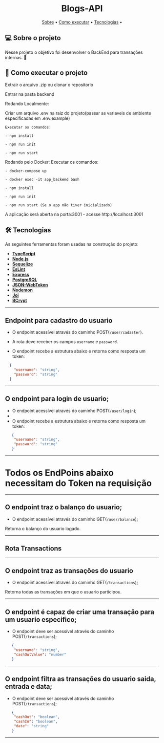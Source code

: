 <h1 align="center">
   Blogs-API
</h1>

<p align="center">
 <a href="#-sobre-o-projeto">Sobre</a> •
 <a href="#-como-executar-o-projeto">Como executar</a> • 
 <a href="#-tecnologias">Tecnologias</a> • 
</p>


## 💻 Sobre o projeto

Nesse projeto o objetivo foi desenvolver o BackEnd para transações internas. 🚀

## 🚀 Como executar o projeto

Extrair o arquivo .zip ou clonar o repositorio


Entrar na pasta backend

Rodando Localmente:

  Criar um arquivo .env na raiz do projeto(passar as variaveis de ambiente especificadas em .env.example)

    Executar os comandos:

    - npm install

    - npm run init

    - npm run start


Rodando pelo Docker:
  Executar os comandos:

    - docker-compose up

    - docker exec -it app_backend bash

    - npm install

    - npm run init

    - npm run start (Se o app não tiver inicializado)



A aplicação será aberta na porta:3001 - acesse http://localhost:3001


## 🛠 Tecnologias

As seguintes ferramentas foram usadas na construção do projeto:

-   **[TypeScript](https://github.com/microsoft/TypeScript)**
-   **[Node.js](https://github.com/nodejs/node)**
-   **[Sequelize](https://github.com/sequelize/sequelize)**
-   **[EsLint](https://github.com/eslint/eslint)**
-   **[Express](https://github.com/expressjs/express)**
-   **[PostgreSQL](https://github.com/postgres)**
-   **[JSON-WebToken](https://github.com/auth0/node-jsonwebtoken)**
-   **[Nodemon](https://github.com/remy/nodemon)**
-   **[Joi](https://github.com/hapijs/joi)**
-   **[BCrypt](https://www.npmjs.com/package/bcrypt)**

---

## Endpoint para cadastro do usuario

- O endpoint acessível através do caminho POST(`/user/cadaster`).

- A rota deve receber os campos `username` e `password`.

- O endpoint recebe a estrutura abaixo e retorna como resposta um token:
```json
  {
    "username": "string",
    "password": "string"
  }
```

---

## O endpoint para login de usuario;

- O endpoint acessível através do caminho POST(`/user/login`);
- 
- O endpoint recebe a estrutura abaixo e retorna como resposta um token:
```json
   {
    "username": "string",
    "password": "string"
   }
```

---

# Todos os EndPoins abaixo necessitam do Token na requisição

---

## O endpoint traz o balanço do usuario;

- O endpoint acessível através do caminho GET(`/user/balance`);

Retorna o balanço do usuario logado.

---

## Rota Transactions

---

## O endpoint traz as transações do usuario

- O endpoint acessível através do caminho GET(`/transactions`);

Retorna todas as transações em que o usuario participou.

---

## O endpoint é capaz de criar uma transação para um usuario especifico;

- O endpoint deve ser acessível através do caminho POST(`/transactions`);
```json
   {
    "username": "string",
    "cashOutValue": "number"
   }
```

---
## O endpoint filtra as transações do usuario saida, entrada e data;

- O endpoint deve ser acessível através do caminho POST(`/transactions`);
```json
   {
    "cashOut": "boolean",
    "cashIn": "boolean",
    "date": "string"
   }
```

---